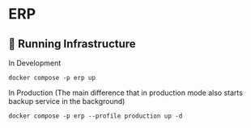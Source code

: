 # ERP

## 🚀 Running Infrastructure

In Development

`docker compose -p erp up`

In Production
(The main difference that in production mode also starts backup service in the background)

`docker compose -p erp --profile production up -d`
